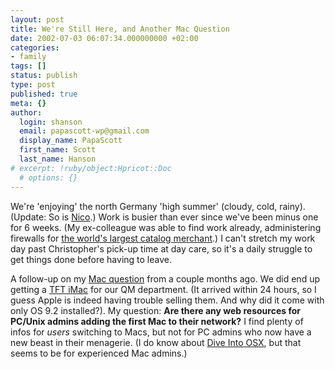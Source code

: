 ```yaml
---
layout: post
title: We're Still Here, and Another Mac Question
date: 2002-07-03 06:07:34.000000000 +02:00
categories:
- family
tags: []
status: publish
type: post
published: true
meta: {}
author:
  login: shanson
  email: papascott-wp@gmail.com
  display_name: PapaScott
  first_name: Scott
  last_name: Hanson
# excerpt: !ruby/object:Hpricot::Doc
  # options: {}
---
```

<p>We're 'enjoying' the north Germany 'high summer' (cloudy, cold, rainy). (Update: So is <a href="http://www.couchblog.org/nico/archives/000323.php">Nico</a>.) Work is busier than ever since we've been minus one for 6 weeks. (My ex-colleague was able to find work already, administering firewalls for <a href="http://www.otto.de">the world's largest catalog merchant</a>.) I can't stretch my work day past Christopher's pick-up time at day care, so it's a daily struggle to get things done before having to leave.</p>
<p>A follow-up on my <a href="http://www.papascott.de/2002/04/18/1712.php">Mac question</a> from a couple months ago. We did end up getting a <a href="http://www.apple.com/imac/">TFT iMac</a> for our QM department. (It arrived within 24 hours, so I guess Apple is indeed having trouble selling them. And why did it come with only OS 9.2 installed?). My question: <b>Are there any web resources for PC/Unix admins adding the first Mac to their network?</b> I find plenty of infos for <i>users</i> switching to Macs, but not for PC admins who now have a new beast in their menagerie. (I do know about <a href="http://diveintoosx.org/">Dive Into OSX</a>, but that seems to be for experienced Mac admins.)</p>
